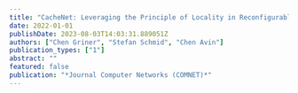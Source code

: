 ```yaml
---
title: "CacheNet: Leveraging the Principle of Locality in Reconfigurable Network Design"
date: 2022-01-01
publishDate: 2023-08-03T14:03:31.889051Z
authors: ["Chen Griner", "Stefan Schmid", "Chen Avin"]
publication_types: ["1"]
abstract: ""
featured: false
publication: "*Journal Computer Networks (COMNET)*"
---
```


